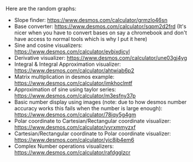 Here are the random graphs: <br/>
- Slope finder: https://www.desmos.com/calculator/grmzlo46sn
- Base converter: https://www.desmos.com/calculator/sqpm2d2frd (It's nicer when you have to convert bases on say a chromebook and don't have access to normal tools which is why I put it here)
- Sine and cosine visualizers: https://www.desmos.com/calculator/evbjxdjcyl
- Derivative visualizer: https://www.desmos.com/calculator/une03gj4yg
- Integral & Integral Approximation visualizer: https://www.desmos.com/calculator/ahtwiab6p2
- Matrix multiplication in desmos example: https://www.desmos.com/calculator/imkhoclmtf
- Approximation of sine using taylor series: https://www.desmos.com/calculator/m3esfny37p
- Basic number display using images (note: due to how desmos number accuracy works this fails when the number is large enough): https://www.desmos.com/calculator/78iqy5g4gm
- Polar coordinate to Cartesian/Rectangular coordinate visualizer: https://www.desmos.com/calculator/vvrxmmyzxf
- Cartesian/Rectangular coordinate to Polar coordinate visualizer: https://www.desmos.com/calculator/yic8jb4em6
- Complex Number operations visualizers: https://www.desmos.com/calculator/rafdgglzcr
